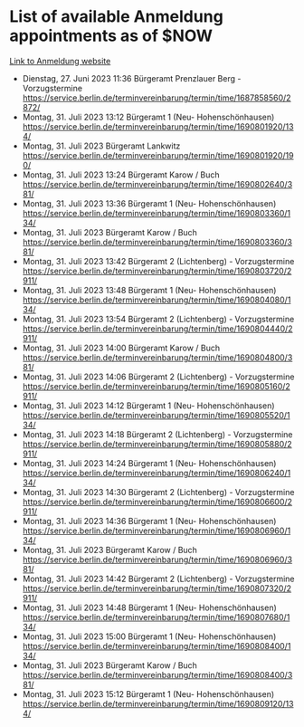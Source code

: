 # List of available Anmeldung appointments as of $NOW
[Link to Anmeldung website](https://service.berlin.de/terminvereinbarung/termin/tag.php?termin=1&anliegen[]=120686&dienstleisterlist=122210,122217,327316,122219,327312,122227,327314,122231,327346,122243,327348,122254,122252,329742,122260,329745,122262,329748,122271,327278,122273,327274,122277,327276,330436,122280,327294,122282,327290,122284,327292,122291,327270,122285,327266,122286,327264,122296,327268,150230,329760,122297,327286,122294,327284,122312,329763,122314,329775,122304,327330,122311,327334,122309,327332,317869,122281,327352,122279,329772,122283,122276,327324,122274,327326,122267,329766,122246,327318,122251,327320,122257,327322,122208,327298,122226,327300&herkunft=http%3A%2F%2Fservice.berlin.de%2Fdienstleistung%2F120686%2F)
- Dienstag, 27. Juni 2023 11:36 Bürgeramt Prenzlauer Berg - Vorzugstermine https://service.berlin.de/terminvereinbarung/termin/time/1687858560/2872/
- Montag, 31. Juli 2023 13:12 Bürgeramt 1 (Neu- Hohenschönhausen) https://service.berlin.de/terminvereinbarung/termin/time/1690801920/134/
- Montag, 31. Juli 2023  Bürgeramt Lankwitz https://service.berlin.de/terminvereinbarung/termin/time/1690801920/190/
- Montag, 31. Juli 2023 13:24 Bürgeramt Karow / Buch https://service.berlin.de/terminvereinbarung/termin/time/1690802640/381/
- Montag, 31. Juli 2023 13:36 Bürgeramt 1 (Neu- Hohenschönhausen) https://service.berlin.de/terminvereinbarung/termin/time/1690803360/134/
- Montag, 31. Juli 2023  Bürgeramt Karow / Buch https://service.berlin.de/terminvereinbarung/termin/time/1690803360/381/
- Montag, 31. Juli 2023 13:42 Bürgeramt 2 (Lichtenberg) - Vorzugstermine https://service.berlin.de/terminvereinbarung/termin/time/1690803720/2911/
- Montag, 31. Juli 2023 13:48 Bürgeramt 1 (Neu- Hohenschönhausen) https://service.berlin.de/terminvereinbarung/termin/time/1690804080/134/
- Montag, 31. Juli 2023 13:54 Bürgeramt 2 (Lichtenberg) - Vorzugstermine https://service.berlin.de/terminvereinbarung/termin/time/1690804440/2911/
- Montag, 31. Juli 2023 14:00 Bürgeramt Karow / Buch https://service.berlin.de/terminvereinbarung/termin/time/1690804800/381/
- Montag, 31. Juli 2023 14:06 Bürgeramt 2 (Lichtenberg) - Vorzugstermine https://service.berlin.de/terminvereinbarung/termin/time/1690805160/2911/
- Montag, 31. Juli 2023 14:12 Bürgeramt 1 (Neu- Hohenschönhausen) https://service.berlin.de/terminvereinbarung/termin/time/1690805520/134/
- Montag, 31. Juli 2023 14:18 Bürgeramt 2 (Lichtenberg) - Vorzugstermine https://service.berlin.de/terminvereinbarung/termin/time/1690805880/2911/
- Montag, 31. Juli 2023 14:24 Bürgeramt 1 (Neu- Hohenschönhausen) https://service.berlin.de/terminvereinbarung/termin/time/1690806240/134/
- Montag, 31. Juli 2023 14:30 Bürgeramt 2 (Lichtenberg) - Vorzugstermine https://service.berlin.de/terminvereinbarung/termin/time/1690806600/2911/
- Montag, 31. Juli 2023 14:36 Bürgeramt 1 (Neu- Hohenschönhausen) https://service.berlin.de/terminvereinbarung/termin/time/1690806960/134/
- Montag, 31. Juli 2023  Bürgeramt Karow / Buch https://service.berlin.de/terminvereinbarung/termin/time/1690806960/381/
- Montag, 31. Juli 2023 14:42 Bürgeramt 2 (Lichtenberg) - Vorzugstermine https://service.berlin.de/terminvereinbarung/termin/time/1690807320/2911/
- Montag, 31. Juli 2023 14:48 Bürgeramt 1 (Neu- Hohenschönhausen) https://service.berlin.de/terminvereinbarung/termin/time/1690807680/134/
- Montag, 31. Juli 2023 15:00 Bürgeramt 1 (Neu- Hohenschönhausen) https://service.berlin.de/terminvereinbarung/termin/time/1690808400/134/
- Montag, 31. Juli 2023  Bürgeramt Karow / Buch https://service.berlin.de/terminvereinbarung/termin/time/1690808400/381/
- Montag, 31. Juli 2023 15:12 Bürgeramt 1 (Neu- Hohenschönhausen) https://service.berlin.de/terminvereinbarung/termin/time/1690809120/134/
